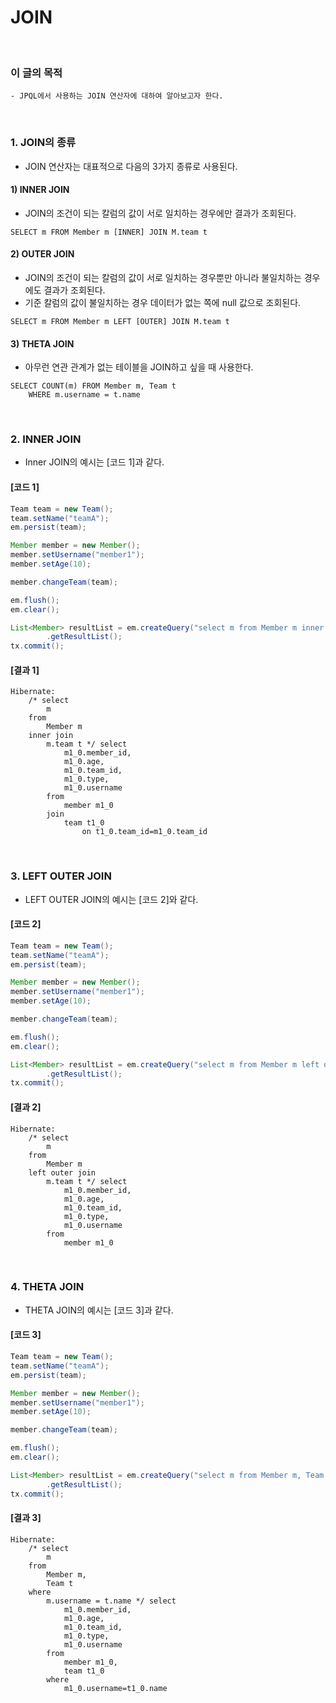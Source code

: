 # JOIN
<br/>

### 이 글의 목적
    - JPQL에서 사용하는 JOIN 연산자에 대하여 알아보고자 한다.
<br/>

### 1. JOIN의 종류
- JOIN 연산자는 대표적으로 다음의 3가지 종류로 사용된다.
#### 1) INNER JOIN
- JOIN의 조건이 되는 칼럼의 값이 서로 일치하는 경우에만 결과가 조회된다.
```plaintext
SELECT m FROM Member m [INNER] JOIN M.team t
```
#### 2) OUTER JOIN
- JOIN의 조건이 되는 칼럼의 값이 서로 일치하는 경우뿐만 아니라 불일치하는 경우에도 결과가 조회된다.
- 기준 칼럼의 값이 불일치하는 경우 데이터가 없는 쪽에 null 값으로 조회된다.
```plaintext
SELECT m FROM Member m LEFT [OUTER] JOIN M.team t
```
#### 3) THETA JOIN
- 아무런 연관 관계가 없는 테이블을 JOIN하고 싶을 때 사용한다.
```plaintext
SELECT COUNT(m) FROM Member m, Team t
    WHERE m.username = t.name
```
<br/>

### 2. INNER JOIN
- Inner JOIN의 예시는 [코드 1]과 같다.
#### [코드 1]
```java
Team team = new Team();
team.setName("teamA");
em.persist(team);

Member member = new Member();
member.setUsername("member1");
member.setAge(10);

member.changeTeam(team);

em.flush();
em.clear();

List<Member> resultList = em.createQuery("select m from Member m inner join m.team t", Member.class)
        .getResultList();
tx.commit();
```
#### [결과 1]
```plaintext
Hibernate: 
    /* select
        m 
    from
        Member m 
    inner join
        m.team t */ select
            m1_0.member_id,
            m1_0.age,
            m1_0.team_id,
            m1_0.type,
            m1_0.username 
        from
            member m1_0 
        join
            team t1_0 
                on t1_0.team_id=m1_0.team_id
```
<br/>

### 3. LEFT OUTER JOIN
- LEFT OUTER JOIN의 예시는 [코드 2]와 같다.
#### [코드 2]
```java
Team team = new Team();
team.setName("teamA");
em.persist(team);

Member member = new Member();
member.setUsername("member1");
member.setAge(10);

member.changeTeam(team);

em.flush();
em.clear();

List<Member> resultList = em.createQuery("select m from Member m left outer join m.team t", Member.class)
        .getResultList();
tx.commit();
```
#### [결과 2]
```plaintext
Hibernate: 
    /* select
        m 
    from
        Member m 
    left outer join
        m.team t */ select
            m1_0.member_id,
            m1_0.age,
            m1_0.team_id,
            m1_0.type,
            m1_0.username 
        from
            member m1_0
```
<br/>

### 4. THETA JOIN
- THETA JOIN의 예시는 [코드 3]과 같다.
#### [코드 3]
```java
Team team = new Team();
team.setName("teamA");
em.persist(team);

Member member = new Member();
member.setUsername("member1");
member.setAge(10);

member.changeTeam(team);

em.flush();
em.clear();

List<Member> resultList = em.createQuery("select m from Member m, Team t where m.username = t.name", Member.class)
        .getResultList();
tx.commit();
```
#### [결과 3]
```plaintext
Hibernate: 
    /* select
        m 
    from
        Member m,
        Team t 
    where
        m.username = t.name */ select
            m1_0.member_id,
            m1_0.age,
            m1_0.team_id,
            m1_0.type,
            m1_0.username 
        from
            member m1_0,
            team t1_0 
        where
            m1_0.username=t1_0.name
```
